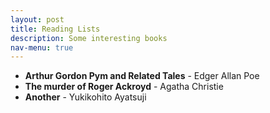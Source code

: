 ```yaml
---
layout: post
title: Reading Lists
description: Some interesting books
nav-menu: true
---
```

* __Arthur Gordon Pym and Related Tales__ - Edger Allan Poe
* __The murder of Roger Ackroyd__ - Agatha Christie
* __Another__ - Yukikohito Ayatsuji
